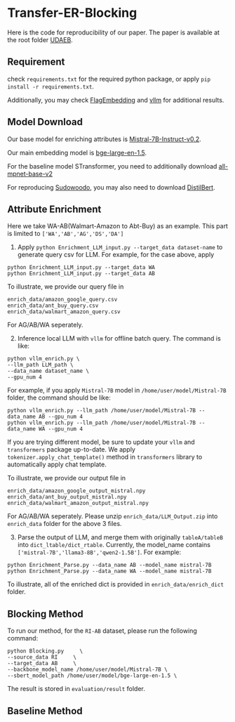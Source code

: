 # Transfer-ER-Blocking 

Here is the code for reproducibility of our paper. The paper is available at the root folder [UDAEB](./UDAEB_bigdata.pdf).

## Requirement

check `requirements.txt` for the required python package, or apply `pip install -r requirements.txt`.

Additionally, you may check [FlagEmbedding](https://github.com/FlagOpen/FlagEmbedding) and [vllm](http://github.com/vllm-project/vllm) for additional results.

## Model Download

Our base model for enriching attributes is [Mistral-7B-Instruct-v0.2](https://huggingface.co/mistralai/Mistral-7B-Instruct-v0.2).

Our main embedding model is [bge-large-en-1.5](https://huggingface.co/BAAI/bge-large-en-v1.5).

For the baseline model STransformer, you need to additionally download [all-mpnet-base-v2](https://huggingface.co/sentence-transformers/all-mpnet-base-v2)

For reproducing [Sudowoodo](https://github.com/megagonlabs/sudowoodo), you may also need to download [DistilBert](https://huggingface.co/distilbert/distilbert-base-uncased).

## Attribute Enrichment

Here we take WA-AB(Walmart-Amazon to Abt-Buy) as an example. This part is limited to 
`['WA','AB','AG','DS','DA']`

1. Apply `python Enrichment_LLM_input.py --target_data dataset-name` to generate query csv for LLM. For example, for the case above, apply
```
python Enrichment_LLM_input.py --target_data WA
python Enrichment_LLM_input.py --target_data AB
```

To illustrate, we provide our query file in
```
enrich_data/amazon_google_query.csv
enrich_data/ant_buy_query.csv
enrich_data/walmart_amazon_query.csv
```
For AG/AB/WA seperately.

2. Inference local LLM with `vllm` for offline batch query. The command is like:
```
python vllm_enrich.py \
--llm_path LLM_path \
--data_name dataset_name \
--gpu_num 4
```
For example, if you apply `Mistral-7B` model in `/home/user/model/Mistral-7B` folder, the command should be like:
```
python vllm_enrich.py --llm_path /home/user/model/Mistral-7B --data_name AB --gpu_num 4
python vllm_enrich.py --llm_path /home/user/model/Mistral-7B --data_name WA --gpu_num 4
```
If you are trying different model, be sure to update your `vllm` and `transformers` package up-to-date. We apply `tokenizer.apply_chat_template()` method in `transformers` library to automatically apply chat template.

To illustrate, we provide our output file in
```
enrich_data/amazon_google_output_mistral.npy
enrich_data/ant_buy_output_mistral.npy
enrich_data/walmart_amazon_output_mistral.npy
```
For AG/AB/WA seperately. Please unzip `enrich_data/LLM_Output.zip` into `enrich_data` folder for the above 3 files.

3. Parse the output of LLM, and merge them with originally `tableA/tableB` into `dict_ltable/dict_rtable`. Currently, the model_name contains 
`['mistral-7B','llama3-8B','qwen2-1.5B']`.
For example:
```
python Enrichment_Parse.py --data_name AB --model_name mistral-7B 
python Enrichment_Parse.py --data_name WA --model_name mistral-7B 
```

To illustrate, all of the enriched dict is provided in `enrich_data/enrich_dict` folder.
## Blocking Method
To run our method, for the `RI-AB` dataset, please run the following command:
```
python Blocking.py     \
--source_data RI     \
--target_data AB     \
--backbone_model_name /home/user/model/Mistral-7B \
--sbert_model_path /home/user/model/bge-large-en-1.5 \
```

The result is stored in `evaluation/result` folder.

## Baseline Method
